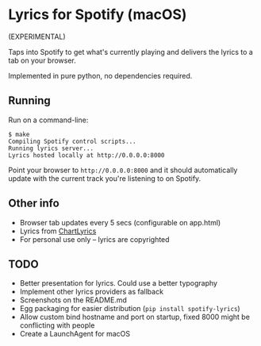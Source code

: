 # Lyrics for Spotify (macOS)

(EXPERIMENTAL)

Taps into Spotify to get what's currently playing and delivers the lyrics to a tab on your browser.

Implemented in pure python, no dependencies required.


## Running

Run on a command-line:

```
$ make
Compiling Spotify control scripts...
Running lyrics server...
Lyrics hosted locally at http://0.0.0.0:8000
```

Point your browser to `http://0.0.0.0:8000` and it should automatically update
with the current track you're listening to on Spotify.


## Other info

- Browser tab updates every 5 secs (configurable on app.html)
- Lyrics from [ChartLyrics](http://www.chartlyrics.com/)
- For personal use only – lyrics are copyrighted


## TODO

- Better presentation for lyrics. Could use a better typography
- Implement other lyrics providers as fallback
- Screenshots on the README.md
- Egg packaging for easier distribution (`pip install spotify-lyrics`)
- Allow custom bind hostname and port on startup, fixed 8000 might be conflicting with people
- Create a LaunchAgent for macOS
